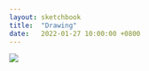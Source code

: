 ```yaml
---
layout: sketchbook
title:  "Drawing"
date:   2022-01-27 10:00:00 +0800
---
```


<img src="/Sketchbook/Images/{ page.date | date: '%Y-%m-%d' }/preview.jpg">
